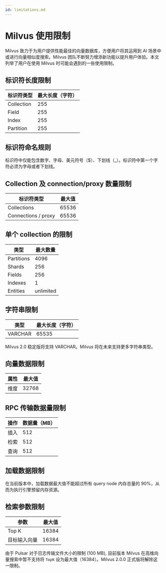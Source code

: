 ```yaml
---
id: limitations.md
---
```

# Milvus 使用限制

Milvus 致力于为用户提供性能最佳的向量数据库，方便用户将其运用到 AI 场景中或进行向量相似度搜索。Milvus 团队不断努力增添新功能以提升用户体验。本文列举了用户在使用 Milvus 时可能会遇到的一些使用限制。

## 标识符长度限制
| 标识符类型      | 最大长度（字符） |
| ----------- | ----------- |
| Collection      | 255       |
| Field   | 255        |
| Index   | 255        |
| Partition   | 255        |

## 标识符命名规则

标识符中仅能包含数字、字母、美元符号（$）、下划线（_）。标识符中第一个字符必须为字母或者下划线。

## Collection 及 connection/proxy 数量限制
| 标识符类型      | 最大值 |
| ----------- | ----------- |
| Collections      | 65536       |
| Connections / proxy   | 65536        |

## 单个 collection 的限制

| 类型      | 最大数量 |
| ----------- | ----------- |
| Partitions      | 4096       |
| Shards   | 256        |
| Fields   | 256        |
| Indexes   | 1        |
| Entities   | unlimited        |

## 字符串限制
| 类型      | 最大长度（字符） |
| ----------- | ----------- |
| VARCHAR      | 65535       |

<div class="alert note">
Milvus 2.0 稳定版将支持 VARCHAR。Milvus 将在未来支持更多字符串类型。 
</div>


## 向量数据限制
| 属性      | 最大值 |
| ----------- | ----------- |
| 维度      | 32768       |

## RPC 传输数据量限制
| 操作      | 数据量（MB） |
| ----------- | ----------- |
| 插入      | 512       |
| 检索   | 512        |
| 查询   | 512        |

## 加载数据限制

在当前版本中，加载数据最大值不能超过所有 query node 内存总量的 90%，从而为执行引擎预留内存资源。


## 检索参数限制
| 参数      | 最大值 |
| ----------- | ----------- |
| Top K      | 16384       |
| 目标输入向量   | 16384       |

<div class="alert note">
  由于 Pulsar 对于日志传输文件大小的限制 (100 MB), 目前版本 Milvus 在高维向量搜索中暂不支持将 <code>TopK</code> 设为最大值（16384）。Milvus 2.0.0 正式版将解除这一限制。
</div>
